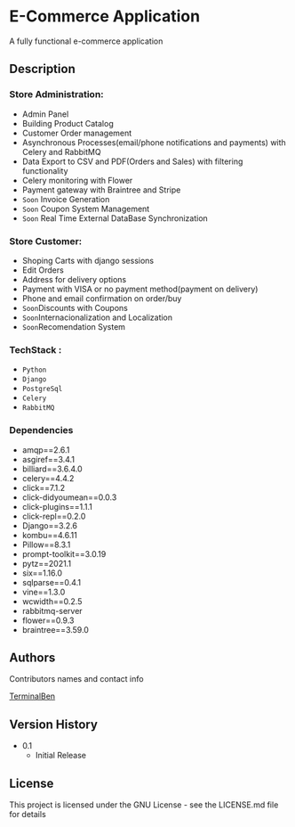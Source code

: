 # E-Commerce Application

A fully functional e-commerce application

## Description

### Store Administration: 
   - Admin Panel
   - Building Product Catalog
   - Customer Order management
   - Asynchronous Processes(email/phone notifications and payments) with Celery and RabbitMQ
   - Data Export to CSV and PDF(Orders and Sales) with filtering functionality
   - Celery monitoring with Flower
   - Payment gateway with Braintree and Stripe
   - ```Soon``` Invoice Generation
   - ```Soon``` Coupon System Management
   - ```Soon``` Real Time External DataBase Synchronization
 
### Store Customer:
   - Shoping Carts with django sessions
   - Edit Orders
   - Address for delivery options
   - Payment with VISA or no payment method(payment on delivery)
   - Phone and email confirmation on order/buy 
   - ```Soon```Discounts with Coupons
   - ```Soon```Internacionalization and Localization
   - ```Soon```Recomendation System

### TechStack : 
  * ```Python```
  * ```Django```
  * ```PostgreSql```
  * ```Celery```
  * ```RabbitMQ```

### Dependencies
  * amqp==2.6.1
  * asgiref==3.4.1
  * billiard==3.6.4.0
  * celery==4.4.2
  * click==7.1.2
  * click-didyoumean==0.0.3
  * click-plugins==1.1.1
  * click-repl==0.2.0
  * Django==3.2.6
  * kombu==4.6.11
  * Pillow==8.3.1
  * prompt-toolkit==3.0.19
  * pytz==2021.1
  * six==1.16.0
  * sqlparse==0.4.1
  * vine==1.3.0
  * wcwidth==0.2.5
  * rabbitmq-server
  * flower==0.9.3
  * braintree==3.59.0

## Authors

Contributors names and contact info

[TerminalBen](https://github.com/TerminalBen)


## Version History

* 0.1
    * Initial Release

## License

This project is licensed under the GNU License - see the LICENSE.md file for details
